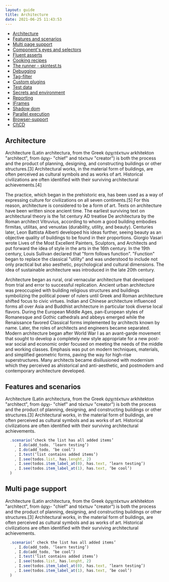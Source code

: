 ```yaml
---
layout: guide
title: Architecture
date: 2021-06-25 11:43:53
---
```


* [Architecture](#Architecture)
* [Features and scenarios](#Features-and-scenarios)
* [Multi page support](#Multi-page-support)
* [Component's eyes and selectors](#Component-eyes)
* [Fluent asserts](#Fluent-asserts)
* [Cooking recipes](#Cooking-recipes)
* [The runner - skintest.ts](#The-runner)
* [Debugging](#Debugging)
* [Tag-filter](#Tag-filter)
* [Custom plugins](#Custom-plugins)
* [Test data](#Test-data)
* [Secrets and environment](#Secrets-and-environment)
* [Reporting](#Reporting)
* [IFrames](#IFrames)
* [Shadow dom](#Shadow-dom)
* [Parallel execution](#Parallel-execution)
* [Browser-support](#Browser-support)
* [CI\CD](#CI\CD)

<div class="guide__article">

## Architecture

Architecture (Latin architectura, from the Greek ἀρχιτέκτων arkhitekton "architect", from ἀρχι- "chief" and τέκτων "creator") is both the process and the product of planning, designing, and constructing buildings or other structures.[3] Architectural works, in the material form of buildings, are often perceived as cultural symbols and as works of art. Historical civilizations are often identified with their surviving architectural achievements.[4]

The practice, which began in the prehistoric era, has been used as a way of expressing culture for civilizations on all seven continents.[5] For this reason, architecture is considered to be a form of art. Texts on architecture have been written since ancient time. The earliest surviving text on architectural theory is the 1st century AD treatise De architectura by the Roman architect Vitruvius, according to whom a good building embodies firmitas, utilitas, and venustas (durability, utility, and beauty). Centuries later, Leon Battista Alberti developed his ideas further, seeing beauty as an objective quality of buildings to be found in their proportions. Giorgio Vasari wrote Lives of the Most Excellent Painters, Sculptors, and Architects and put forward the idea of style in the arts in the 16th century. In the 19th century, Louis Sullivan declared that "form follows function". "Function" began to replace the classical "utility" and was understood to include not only practical but also aesthetic, psychological and cultural dimensions. The idea of sustainable architecture was introduced in the late 20th century.

Architecture began as rural, oral vernacular architecture that developed from trial and error to successful replication. Ancient urban architecture was preoccupied with building religious structures and buildings symbolizing the political power of rulers until Greek and Roman architecture shifted focus to civic virtues. Indian and Chinese architecture influenced forms all over Asia and Buddhist architecture in particular took diverse local flavors. During the European Middle Ages, pan-European styles of Romanesque and Gothic cathedrals and abbeys emerged while the Renaissance favored Classical forms implemented by architects known by name. Later, the roles of architects and engineers became separated. Modern architecture began after World War I as an avant-garde movement that sought to develop a completely new style appropriate for a new post-war social and economic order focused on meeting the needs of the middle and working classes. Emphasis was put on modern techniques, materials, and simplified geometric forms, paving the way for high-rise superstructures. Many architects became disillusioned with modernism which they perceived as ahistorical and anti-aesthetic, and postmodern and contemporary architecture developed.

## Features and scenarios

Architecture (Latin architectura, from the Greek ἀρχιτέκτων arkhitekton "architect", from ἀρχι- "chief" and τέκτων "creator") is both the process and the product of planning, designing, and constructing buildings or other structures.[3] Architectural works, in the material form of buildings, are often perceived as cultural symbols and as works of art. Historical civilizations are often identified with their surviving architectural achievements.

  <div class="overflow">

```typescript
  .scenario(‘check the list has all added items’
    , I.do(add_todo, ‘learn testing’)
    , I.do(add_todo, ‘be cool’)
    , I.test(‘list contains added items’)
    , I.see(todos.list, has.lenght, 2)
    , I.see(todos.item_label_at(0), has.text, ‘learn testing’)
    , I.see(todos.item_label_at(1), has.text, ‘be cool’)
  )
```
  </div>

## Multi page support 

Architecture (Latin architectura, from the Greek ἀρχιτέκτων arkhitekton "architect", from ἀρχι- "chief" and τέκτων "creator") is both the process and the product of planning, designing, and constructing buildings or other structures.[3] Architectural works, in the material form of buildings, are often perceived as cultural symbols and as works of art. Historical civilizations are often identified with their surviving architectural achievements.

  <div class="overflow">

```typescript
  .scenario(‘ check the list has all added items’
    , I.do(add_todo, ‘learn testing’)
    , I.do(add_todo, ‘be cool’)
    , I.test(‘list contains added items’)
    , I.see(todos.list, has.lenght, 2)
    , I.see(todos.item_label_at(0), has.text, ‘learn testing’)
    , I.see(todos.item_label_at(1), has.text, ‘be cool’)
  )
```
  </div>
</div>